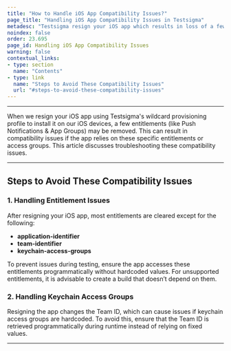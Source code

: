 ```yaml
---
title: "How to Handle iOS App Compatibility Issues?"
page_title: "Handling iOS App Compatibility Issues in Testsigma"
metadesc: "Testsigma resign your iOS app which results in loss of a few entitlements. This article discusses troubleshooting these compatibility issues"
noindex: false
order: 23.695
page_id: Handling iOS App Compatibility Issues
warning: false
contextual_links:
- type: section
  name: "Contents"
- type: link
  name: "Steps to Avoid These Compatibility Issues"
  url: "#steps-to-avoid-these-compatibility-issues"
---
```


---

When we resign your iOS app using Testsigma's wildcard provisioning profile to install it on our iOS devices, a few entitlements (like Push Notifications & App Groups) may be removed. This can result in compatibility issues if the app relies on these specific entitlements or access groups. This article discusses troubleshooting these compatibility issues. 

---

## **Steps to Avoid These Compatibility Issues**

### **1. Handling Entitlement Issues**

After resigning your iOS app, most entitlements are cleared except for the following:
- **application-identifier**
- **team-identifier**
- **keychain-access-groups**

To prevent issues during testing, ensure the app accesses these entitlements programmatically without hardcoded values. For unsupported entitlements, it is advisable to create a build that doesn’t depend on them.


### **2. Handling Keychain Access Groups**

Resigning the app changes the Team ID, which can cause issues if keychain access groups are hardcoded. To avoid this, ensure that the Team ID is retrieved programmatically during runtime instead of relying on fixed values. 


---